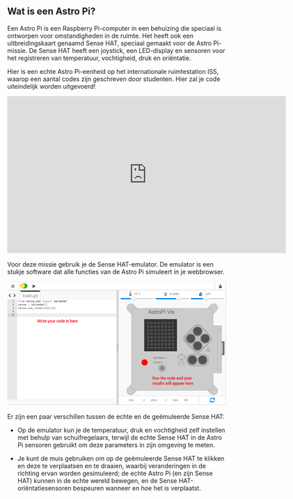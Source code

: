 ## Wat is een Astro Pi?

Een Astro Pi is een Raspberry Pi-computer in een behuizing die speciaal is ontworpen voor omstandigheden in de ruimte. Het heeft ook een uitbreidingskaart genaamd Sense HAT, speciaal gemaakt voor de Astro Pi-missie. De Sense HAT heeft een joystick, een LED-display en sensoren voor het registreren van temperatuur, vochtigheid, druk en oriëntatie.

Hier is een echte Astro Pi-eenheid op het internationale ruimtestation ISS, waarop een aantal codes zijn geschreven door studenten. Hier zal je code uiteindelijk worden uitgevoerd! 

<iframe src="https://player.vimeo.com/video/172737314" width="640" height="360" frameborder="0" webkitallowfullscreen mozallowfullscreen allowfullscreen mark="crwd-mark"></iframe> 

Voor deze missie gebruik je de Sense HAT-emulator. De emulator is een stukje software dat alle functies van de Astro Pi simuleert in je webbrowser.

![Sense HAT-emulator](images/sense-hat-emulator.png)

Er zijn een paar verschillen tussen de echte en de geëmuleerde Sense HAT:

- Op de emulator kun je de temperatuur, druk en vochtigheid zelf instellen met behulp van schuifregelaars, terwijl de echte Sense HAT in de Astro Pi sensoren gebruikt om deze parameters in zijn omgeving te meten.

- Je kunt de muis gebruiken om op de geëmuleerde Sense HAT te klikken en deze te verplaatsen en te draaien, waarbij veranderingen in de richting ervan worden gesimuleerd; de echte Astro Pi (en zijn Sense HAT) kunnen in de echte wereld bewegen, en de Sense HAT-oriëntatiesensoren bespeuren wanneer en hoe het is verplaatst.